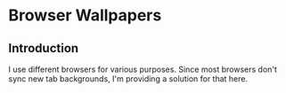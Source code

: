 # Browser Wallpapers

## Introduction

I use different browsers for various purposes. Since most browsers don't sync new tab backgrounds, I'm providing a solution for that here.
